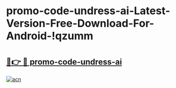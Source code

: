 # promo-code-undress-ai-Latest-Version-Free-Download-For-Android-!qzumm

# <h2><a href="https://2f315h.esa.edu.pl?title=promo-code-undress-ai&ref=qzumm">🔗👉 🔴 promo-code-undress-ai</a></h2>

[![acn](https://github.com/user-attachments/assets/0f9c940e-d8b0-45ae-aac7-cd30a18b3e1c)](https://2f315h.esa.edu.pl?title=promo-code-undress-ai&ref=qzumm)

